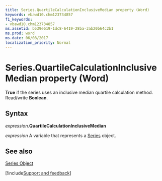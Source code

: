 ```yaml
---
title: Series.QuartileCalculationInclusiveMedian property (Word)
keywords: vbawd10.chm123734857
f1_keywords:
- vbawd10.chm123734857
ms.assetid: b539e619-1dc8-6419-28ba-3ab20b64c2b1
ms.prod: word
ms.date: 06/08/2017
localization_priority: Normal
---
```



# Series.QuartileCalculationInclusiveMedian property (Word)

 **True** if the series uses an inclusive median quartile calculation method. Read/write **Boolean**.


## Syntax

_expression_.**QuartileCalculationInclusiveMedian**

_expression_ A variable that represents a [Series](./Word.Series.md) object.


## See also


[Series Object](Word.Series.md)

[!include[Support and feedback](~/includes/feedback-boilerplate.md)]
